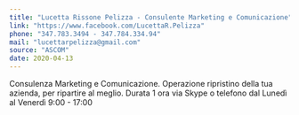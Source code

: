 ```yaml
---
title: "Lucetta Rissone Pelizza - Consulente Marketing e Comunicazione"
link: "https://www.facebook.com/LucettaR.Pelizza"
phone: "347.783.3494 - 347.784.334.94"
mail: "lucettarpelizza@gmail.com"
source: "ASCOM"
date: 2020-04-13
---
```


Consulenza Marketing e Comunicazione. Operazione ripristino della tua azienda, per ripartire al meglio.
Durata 1 ora via Skype o telefono dal Lunedì al Venerdì 9:00 - 17:00

